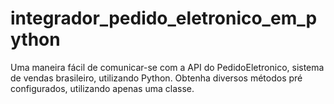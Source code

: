 # integrador_pedido_eletronico_em_python
Uma maneira fácil de comunicar-se com a API do PedidoEletronico, sistema de vendas brasileiro, utilizando Python. Obtenha diversos métodos pré configurados, utilizando apenas uma classe. 
